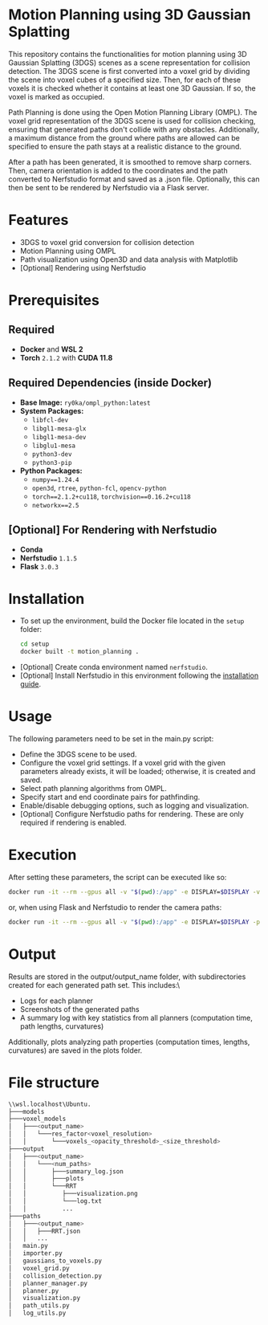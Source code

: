 # Motion Planning using 3D Gaussian Splatting
This repository contains the functionalities for motion planning using 3D Gaussian Splatting (3DGS) scenes as a scene representation for collision detection. 
The 3DGS scene is first converted into a voxel grid by dividing the scene into voxel cubes of a specified size. Then, for each of these voxels it is checked whether it contains at least one 3D Gaussian. If so, the voxel is marked as occupied.

Path Planning is done using the Open Motion Planning Library (OMPL). The voxel grid representation of the 3DGS scene is used for collision checking, ensuring that generated paths don't collide with any obstacles.
Additionally, a maximum distance from the ground where paths are allowed can be specified to ensure the path stays at a realistic distance to the ground.

After a path has been generated, it is smoothed to remove sharp corners. Then, camera orientation is added to the coordinates and the path converted to Nerfstudio format and saved as a .json file.
Optionally, this can then be sent to be rendered by Nerfstudio via a Flask server.

# Features
- 3DGS to voxel grid conversion for collision detection
- Motion Planning using OMPL
- Path visualization using Open3D and data analysis with Matplotlib
- [Optional] Rendering using Nerfstudio

# Prerequisites

## Required  
- **Docker** and **WSL 2**  
- **Torch** `2.1.2` with **CUDA 11.8**  

## Required Dependencies (inside Docker)  
- **Base Image:** `ry0ka/ompl_python:latest`  
- **System Packages:**  
  - `libfcl-dev`  
  - `libgl1-mesa-glx`  
  - `libgl1-mesa-dev`  
  - `libglu1-mesa`  
  - `python3-dev`  
  - `python3-pip`  
- **Python Packages:**  
  - `numpy==1.24.4`  
  - `open3d`, `rtree`, `python-fcl`, `opencv-python`  
  - `torch==2.1.2+cu118`, `torchvision==0.16.2+cu118`  
  - `networkx==2.5`  

## [Optional] For Rendering with Nerfstudio  
- **Conda**  
- **Nerfstudio** `1.1.5`
- **Flask** `3.0.3`

# Installation
- To set up the environment, build the Docker file located in the `setup` folder:
  ```bash
  cd setup
  docker built -t motion_planning .
  ```
- [Optional] Create conda environment named `nerfstudio`.
- [Optional] Install Nerfstudio in this environment following the [installation guide](https://docs.nerf.studio/quickstart/installation.html).

# Usage
The following parameters need to be set in the main.py script:
- Define the 3DGS scene to be used.
- Configure the voxel grid settings. If a voxel grid with the given parameters already exists, it will be loaded; otherwise, it is created and saved.
- Select path planning algorithms from OMPL.
- Specify start and end coordinate pairs for pathfinding.
- Enable/disable debugging options, such as logging and visualization.
- [Optional] Configure Nerfstudio paths for rendering. These are only required if rendering is enabled.

# Execution
After setting these parameters, the script can be executed like so:
```bash
docker run -it --rm --gpus all -v "$(pwd):/app" -e DISPLAY=$DISPLAY -v /tmp/.X11-unix:/tmp/.X11-unix motion_planning /usr/bin/python3 /app/main.py
```
or, when using Flask and Nerfstudio to render the camera paths:
```bash
docker run -it --rm --gpus all -v "$(pwd):/app" -e DISPLAY=$DISPLAY -p 5005:5005 -v /tmp/.X11-unix:/tmp/.X11-unix motion_planning /usr/bin/python3 /app/main.py
```

# Output
Results are stored in the output/output_name folder, with subdirectories created for each generated path set. This includes:\
- Logs for each planner
- Screenshots of the generated paths
- A summary log with key statistics from all planners (computation time, path lengths, curvatures)

Additionally, plots analyzing path properties (computation times, lengths, curvatures) are saved in the plots folder.

# File structure
```bash
\\wsl.localhost\Ubuntu.
├───models
├───voxel_models
│   ├───<output_name>
│   │   └───res_factor<voxel_resolution>
│   │       └───voxels_<opacity_threshold>_<size_threshold>
├───output
│   ├───<output_name>
│   │   └───<num_paths>
│   │       ├───summary_log.json
│   │       ├───plots
│   │       └───RRT
│   │          ├───visualization.png
│   │          └───log.txt
│   │          ...
├───paths
│   ├───<output_name>
│   │   ├───RRT.json
│   │   ...
│   main.py
│   importer.py
│   gaussians_to_voxels.py
│   voxel_grid.py
│   collision_detection.py
│   planner_manager.py
│   planner.py
│   visualization.py
│   path_utils.py
│   log_utils.py
```
